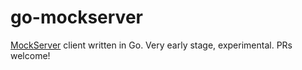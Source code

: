 # go-mockserver
[MockServer](http://www.mock-server.com/) client written in Go. Very early stage, experimental. PRs welcome!
